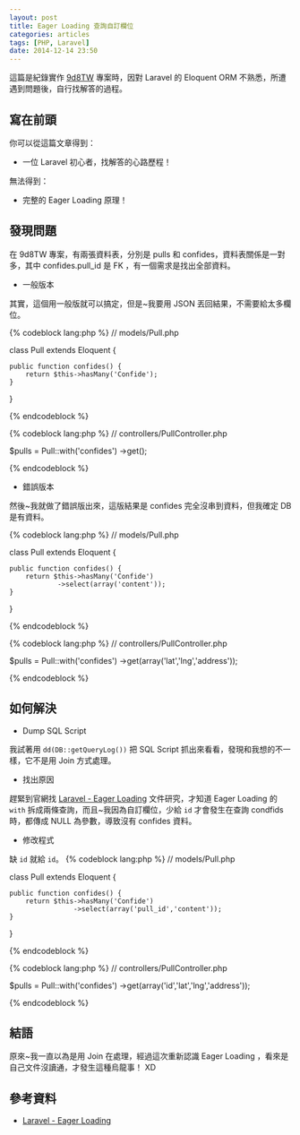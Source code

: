 ```yaml
---
layout: post
title: Eager Loading 查詢自訂欄位
categories: articles
tags: [PHP, Laravel]
date: 2014-12-14 23:50
---
```

這篇是紀錄實作 [9d8TW](http://9d8.tw) 專案時，因對 Laravel 的 Eloquent ORM 不熟悉，所遭遇到問題後，自行找解答的過程。

## 寫在前頭

你可以從這篇文章得到：

+ 一位 Laravel 初心者，找解答的心路歷程！

無法得到：

+ 完整的 Eager Loading 原理！

## 發現問題

在 9d8TW 專案，有兩張資料表，分別是 pulls 和 confides，資料表關係是一對多，其中 confides.pull_id 是 FK ，有一個需求是找出全部資料。

+ 一般版本

其實，這個用一般版就可以搞定，但是~我要用 JSON 丟回結果，不需要給太多欄位。

{% codeblock lang:php %}
// models/Pull.php

class Pull extends Eloquent {

    public function confides() {
        return $this->hasMany('Confide');
    }
}

{% endcodeblock %}

{% codeblock lang:php %}
// controllers/PullController.php

$pulls = Pull::with('confides')
        ->get();

{% endcodeblock %}

+ 錯誤版本

然後~我就做了錯誤版出來，這版結果是 confides 完全沒串到資料，但我確定 DB 是有資料。

{% codeblock lang:php %}
// models/Pull.php

class Pull extends Eloquent {

    public function confides() {
        return $this->hasMany('Confide')
                ->select(array('content'));
    }
}

{% endcodeblock %}

{% codeblock lang:php %}
// controllers/PullController.php

$pulls = Pull::with('confides')
        ->get(array('lat','lng','address'));

{% endcodeblock %}

## 如何解決

+ Dump SQL Script

我試著用 ```dd(DB::getQueryLog())``` 把 SQL Script 抓出來看看，發現和我想的不一樣，它不是用 Join 方式處理。

+ 找出原因 

趕緊到官網找 [Laravel - Eager Loading](http://laravel.com/docs/4.2/eloquent#eager-loading) 文件研究，才知道 Eager Loading 的 ```with``` 拆成兩條查詢，而且~我因為自訂欄位，少給 ```id``` 才會發生在查詢 condfids 時，都傳成 NULL 為參數，導致沒有 confides 資料。  

+ 修改程式

缺 ```id``` 就給 ```id```。
{% codeblock lang:php %}
// models/Pull.php

class Pull extends Eloquent {

    public function confides() {
        return $this->hasMany('Confide')
                    ->select(array('pull_id','content'));
    }
}

{% endcodeblock %}

{% codeblock lang:php %}
// controllers/PullController.php

$pulls = Pull::with('confides')
        ->get(array('id','lat','lng','address'));

{% endcodeblock %}

## 結語

原來~我一直以為是用 Join 在處理，經過這次重新認識 Eager Loading ，看來是自己文件沒讀通，才發生這種烏龍事！ XD

## 參考資料

+ [Laravel - Eager Loading](http://laravel.com/docs/4.2/eloquent#eager-loading)

